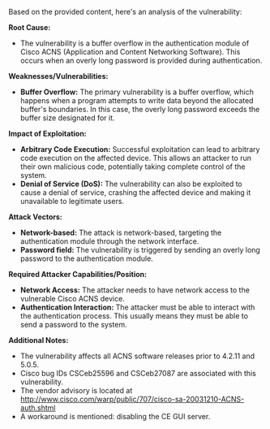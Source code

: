 Based on the provided content, here's an analysis of the vulnerability:

**Root Cause:**

*   The vulnerability is a buffer overflow in the authentication module of Cisco ACNS (Application and Content Networking Software). This occurs when an overly long password is provided during authentication.

**Weaknesses/Vulnerabilities:**

*   **Buffer Overflow:** The primary vulnerability is a buffer overflow, which happens when a program attempts to write data beyond the allocated buffer's boundaries. In this case, the overly long password exceeds the buffer size designated for it.

**Impact of Exploitation:**

*   **Arbitrary Code Execution:** Successful exploitation can lead to arbitrary code execution on the affected device. This allows an attacker to run their own malicious code, potentially taking complete control of the system.
*   **Denial of Service (DoS):** The vulnerability can also be exploited to cause a denial of service, crashing the affected device and making it unavailable to legitimate users.

**Attack Vectors:**

*   **Network-based:** The attack is network-based, targeting the authentication module through the network interface.
*   **Password field:** The vulnerability is triggered by sending an overly long password to the authentication module.

**Required Attacker Capabilities/Position:**

*   **Network Access:** The attacker needs to have network access to the vulnerable Cisco ACNS device.
*   **Authentication Interaction:** The attacker must be able to interact with the authentication process. This usually means they must be able to send a password to the system.

**Additional Notes:**

*   The vulnerability affects all ACNS software releases prior to 4.2.11 and 5.0.5.
*   Cisco bug IDs CSCeb25596 and CSCeb27087 are associated with this vulnerability.
*   The vendor advisory is located at http://www.cisco.com/warp/public/707/cisco-sa-20031210-ACNS-auth.shtml
*   A workaround is mentioned: disabling the CE GUI server.
